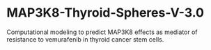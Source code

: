 # MAP3K8-Thyroid-Spheres-V-3.0
Computational modeling to predict MAP3K8 effects as mediator of resistance to vemurafenib in thyroid cancer stem cells.
